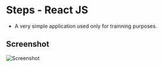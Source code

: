 # Steps - React JS
* A very simple application used only for trainning purposes.

## Screenshot
![Screenshot](images/screenshot.png)

